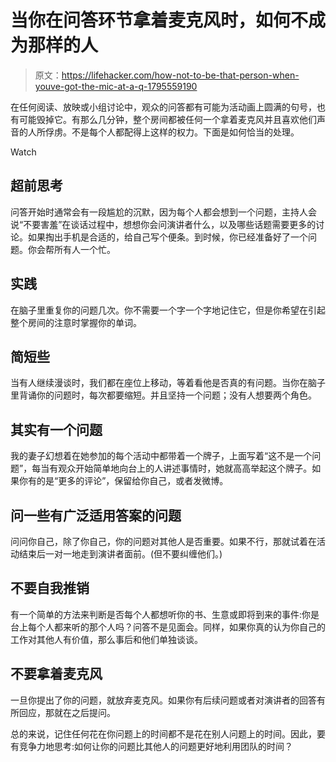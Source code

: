 # 当你在问答环节拿着麦克风时，如何不成为那样的人

> 原文：<https://lifehacker.com/how-not-to-be-that-person-when-youve-got-the-mic-at-a-q-1795559190>

在任何阅读、放映或小组讨论中，观众的问答都有可能为活动画上圆满的句号，也有可能毁掉它。有那么几分钟，整个房间都被任何一个拿着麦克风并且喜欢他们声音的人所俘虏。不是每个人都配得上这样的权力。下面是如何恰当的处理。

Watch

## 超前思考

问答开始时通常会有一段尴尬的沉默，因为每个人都会想到一个问题，主持人会说“不要害羞”在谈话过程中，想想你会问演讲者什么，以及哪些话题需要更多的讨论。如果掏出手机是合适的，给自己写个便条。到时候，你已经准备好了一个问题。你会帮所有人一个忙。

## 实践

在脑子里重复你的问题几次。你不需要一个字一个字地记住它，但是你希望在引起整个房间的注意时掌握你的单词。

## 简短些

当有人继续漫谈时，我们都在座位上移动，等着看他是否真的有问题。当你在脑子里背诵你的问题时，每次都要缩短。并且坚持一个问题；没有人想要两个角色。

## 其实有一个问题

我的妻子幻想着在她参加的每个活动中都带着一个牌子，上面写着“这不是一个问题”，每当有观众开始简单地向台上的人讲述事情时，她就高高举起这个牌子。如果你有的是“更多的评论”，保留给你自己，或者发微博。

## 问一些有广泛适用答案的问题

问问你自己，除了你自己，你的问题对其他人是否重要。如果不行，那就试着在活动结束后一对一地走到演讲者面前。(但不要纠缠他们。)

## 不要自我推销

有一个简单的方法来判断是否每个人都想听你的书、生意或即将到来的事件:你是台上每个人都来听的那个人吗？问答不是见面会。同样，如果你真的认为你自己的工作对其他人有价值，那么事后和他们单独谈谈。

## 不要拿着麦克风

一旦你提出了你的问题，就放弃麦克风。如果你有后续问题或者对演讲者的回答有所回应，那就在之后提问。

总的来说，记住任何花在你问题上的时间都不是花在别人问题上的时间。因此，要有竞争力地思考:如何让你的问题比其他人的问题更好地利用团队的时间？